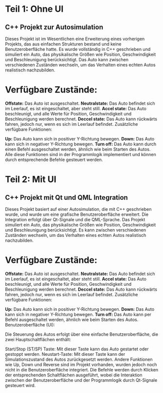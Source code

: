 # Teil 1: Ohne UI
## C++ Projekt zur Autosimulation

Dieses Projekt ist im Wesentlichen eine Erweiterung eines vorherigen Projekts, das aus einfachen Strukturen bestand und keine Benutzeroberfläche hatte.
Es wurde vollständig in C++ geschrieben und simuliert ein Auto, das physikalische Größen wie Position, Geschwindigkeit und Beschleunigung berücksichtigt.
Das Auto kann zwischen verschiedenen Zuständen wechseln, um das Verhalten eines echten Autos realistisch nachzubilden.

# Verfügbare Zustände:

**Offstate:** Das Auto ist ausgeschaltet.
**Neutralstate:** Das Auto befindet sich im Leerlauf, es ist eingeschaltet, aber steht still.
**Accel state:** Das Auto beschleunigt, und alle Werte für Position, Geschwindigkeit und Beschleunigung werden berechnet.
**Deccel state:** Das Auto kann rückwärts fahren, jedoch nur, wenn es sich im Leerlauf befindet.
Zusätzliche verfügbare Funktionen:

**Up:** Das Auto kann sich in positiver Y-Richtung bewegen.
**Down:** Das Auto kann sich in negativer Y-Richtung bewegen.
**Turn off:** Das Auto kann durch einen Befehl ausgeschaltet werden, ähnlich wie beim Starten des Autos.
Alle diese Funktionen sind in der Programmlogik implementiert und können durch entsprechende Befehle gesteuert werden.

# Teil 2: Mit UI
##  C++ Projekt mit Qt und QML Integration

Dieses Projekt basiert auf einer Autosimulation, die mit C++ geschrieben wurde, und wurde um eine grafische Benutzeroberfläche erweitert. Die Integration erfolgt über Qt-Signale und die QML-Sprache.
Das Projekt simuliert ein Auto, das physikalische Größen wie Position, Geschwindigkeit und Beschleunigung berücksichtigt. Es kann zwischen verschiedenen Zuständen wechseln, um das Verhalten eines echten Autos realistisch nachzubilden.

# Verfügbare Zustände:

**Offstate:** Das Auto ist ausgeschaltet.
**Neutralstate:** Das Auto befindet sich im Leerlauf, es ist eingeschaltet, aber steht still.
**Accel state:** Das Auto beschleunigt, und alle Werte für Position, Geschwindigkeit und Beschleunigung werden berechnet.
**Deccel state:** Das Auto kann rückwärts fahren, jedoch nur, wenn es sich im Leerlauf befindet.
Zusätzliche verfügbare Funktionen:

**Up:** Das Auto kann sich in positiver Y-Richtung bewegen.
**Down:** Das Auto kann sich in negativer Y-Richtung bewegen.
**Turn off:** Das Auto kann per Befehl ausgeschaltet werden, ähnlich wie beim Starten des Autos.
Benutzeroberfläche (UI):

Die Steuerung des Autos erfolgt über eine einfache Benutzeroberfläche, die zwei Hauptschaltflächen enthält:

Start/Stop (ST/SP) Taste: Mit dieser Taste kann das Auto gestartet oder gestoppt werden.
Neustart-Taste: Mit dieser Taste kann der Simulationszustand des Autos zurückgesetzt werden.
Andere Funktionen wie Up, Down und Reverse sind im Projekt vorhanden, wurden jedoch noch nicht in die Benutzeroberfläche integriert. Die Befehle werden durch Klicken der entsprechenden Schaltflächen ausgeführt, wobei die Interaktion zwischen der Benutzeroberfläche und der Programmlogik durch Qt-Signale gesteuert wird.
